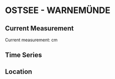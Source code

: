 # OSTSEE - WARNEMÜNDE

## Current Measurement

Current measurement: <Value topic="rivers/pegel-online/OSTSEE/WARNEMÜNDE/measurementValue"/> cm

## Time Series

<TimeSeries topic="rivers/pegel-online/OSTSEE/WARNEMÜNDE/measurementValue" period="week" />

## Location

<WorldMap>
  <Marker lat="54.16973098816682" lon="12.10338825706324" labelTopic="rivers/pegel-online/OSTSEE/WARNEMÜNDE" />
</WorldMap>
